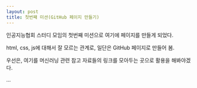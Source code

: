 ```yaml
---
layout: post
title: 첫번째 미션(GitHub 페이지 만들기)
---
```



인공지능협회 스터디 모임의 첫번째 미션으로 여기에 페이지를 만들게 되었다.

html, css, js에 대해서 잘 모르는 관계로, 일단은 GitHub 페이지로 만들어 봄.

우선은, 여기를 머신러닝 관련 참고 자료들의 링크를 모아두는 곳으로 활용을 해봐야겠다.

...
